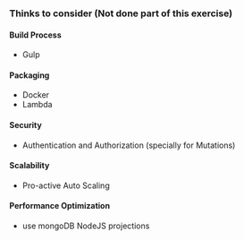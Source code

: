 ### Thinks to consider (Not done part of this exercise)

#### Build Process
   - Gulp

#### Packaging
   - Docker
   - Lambda
   
#### Security
   - Authentication and Authorization (specially for Mutations)

#### Scalability
   - Pro-active Auto Scaling

#### Performance Optimization
   - use mongoDB NodeJS projections

    


    
